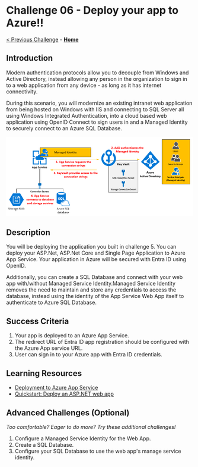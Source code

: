 # Challenge 06 - Deploy your app to Azure!!


[< Previous Challenge](./Challenge-05.md) - **[Home](../README.md)**


## Introduction

Modern authentication protocols allow you to decouple from Windows and Active Directory, instead allowing any person in the organization to sign in to a web application from any device - as long as it has internet connectivity.

During this scenario, you will modernize an existing intranet web application from being hosted on Windows with IIS and connecting to SQL Server all using Windows Integrated Authentication, into a cloud based web application using OpenID Connect to sign users in and a Managed Identity to securely connect to an Azure SQL Database.

![Deploy to Azure](../Images/depoy-aad.png)

## Description

You will be deploying the application you built in challenge 5. You can deploy your ASP.Net, ASP.Net Core and Single Page Application to Azure App Service. Your application in Azure will be secured with Entra ID using OpenID.

Additionally, you can create a SQL Database and connect with your web app with/without Managed Service Identity.Managed Service Identity removes the need to maintain and store any credentials to access the database, instead using the identity of the App Service Web App itself to authenticate to Azure SQL Database.

## Success Criteria

1. Your app is deployed to an Azure App Service.
2. The redirect URL of Entra ID app registration should be configured with the Azure App service URL.
3. User can sign in to your Azure app with Entra ID credentials.

## Learning Resources

- [Deployment to Azure App Service](https://learn.microsoft.com/en-us/azure/app-service/deploy-local-git?tabs=cli)
- [Quickstart: Deploy an ASP.NET web app](https://learn.microsoft.com/en-us/azure/app-service/quickstart-dotnetcore?tabs=net60&pivots=development-environment-vs#publish-to-azure)

## Advanced Challenges (Optional)

_Too comfortable? Eager to do more? Try these additional challenges!_

1. Configure a Managed Service Identity for the Web App.
2. Create a SQL Database.
3. Configure your SQL Database to use the web app's manage service identity.
